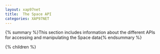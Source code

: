 ```yaml
---
layout: xap97net
title:  The Space API
categories: XAP97NET
---
```


{% summary %}This section includes information about the different APIs for accessing and manipulating the Space data{% endsummary %}

{% children %}
